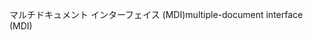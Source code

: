 <span data-ttu-id="d4e52-101">マルチドキュメント インターフェイス (MDI)</span><span class="sxs-lookup"><span data-stu-id="d4e52-101">multiple-document interface (MDI)</span></span>